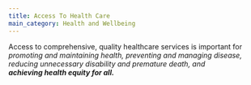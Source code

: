 ```yaml
---
title: Access To Health Care
main_category: Health and Wellbeing
---
```

Access to comprehensive, quality healthcare services is important for` `*promoting and maintaining health, preventing and managing disease, reducing unnecessary disability and premature death, and **achieving health equity for all.***